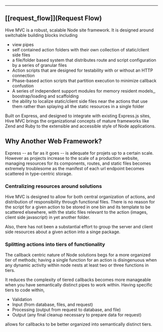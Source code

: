 --------
[[request_flow]](Request Flow)
--------

Hive MVC is a robust, scalable Node site framework. It is designed around switchable building blocks including 

* view pipes 
* self contained action folders with their own collection of static/client side files
* a file/folder based system that distributes route and script configuration by a series of granular files 
* Action scripts that are designed for testability with or without an HTTP connection
* Phase-based action scripts that partition execution to minimize callback confustion
* A series of independent support modules for memory resident models,, boostrap/loading and scaffolding
* the ability to localize static/client side files near the actions that use them rather than splaying all the static
 resources in a single folder

Built on Express, and designed to integrate with existing Express.js sites, Hive MVC brings the organizational concepts of mature frameworks like Zend and Ruby to the extensible and accessible style of Node applications.

## Why Another Web Framework?

Express -- as far as it goes -- is adequate for projets up to a certain scale. However as projects increase to the scale of a production website, managing resources for its components, routes, and static files becomes extremely troublesome as the manifest of each url endpoint becomes scattered in type-centric storage. 

### Centralizing resources around solutions

Hive MVC is designed to allow for both central organization of actions, and distribution of responsibility through functional files. There is no reason for the script for a given action to be stored in one bin and its template to be scattered elsewhere, with the static files relevant to the action (images, client side javascript) in yet another folder. 

Also, there has not been a substantial effort to group the server and client side resources about a given action into a singe package. 

### Splitting actions into tiers of functionality

The callback centric nature of Node solutions begs for a more organized tier of methods; having a single function for an action is disingenuous when any dynamic activity within node nests at least two or three functions in tiers. 

It reduces the complexity of tiered callbacks becomes more manageable when you have semantically distinct pipes to work within. Having specific tiers to code within,

* Validation
* Input (from database, files, and request)
* Processing (output from request to database, and file)
* Output (any final cleanup necessary to prepare data for request)

allows for callbacks to be better organized into semantically distinct tiers.